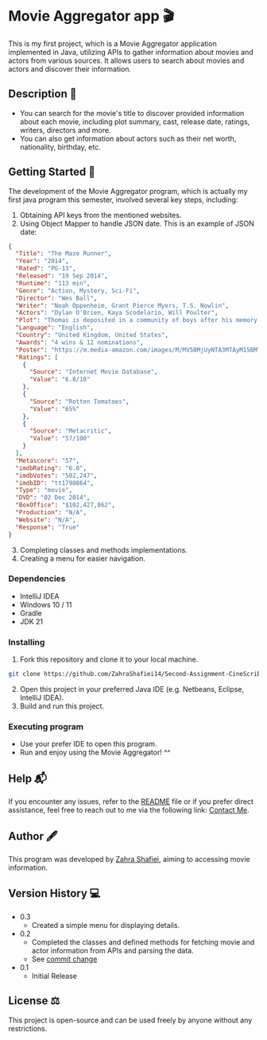 # Movie Aggregator app 🎬

This is my first project, which is a Movie Aggregator application 
implemented in Java, utilizing APIs to gather information about 
movies and actors from various sources. It allows users to search 
about movies and actors and discover their information.


## Description 📃
* You can search for the movie's title to discover provided information about each movie,
including plot summary, cast, release date, ratings, writers, directors and more.
* You can also get information about actors such as their net worth, nationality, birthday, etc.

## Getting Started 🚀
The development of the Movie Aggregator program,
which is actually my first java program this semester,
involved several key steps, including:
1. Obtaining API keys from the mentioned websites.
2. Using Object Mapper to handle JSON date. This is an example of JSON date:
```json
{
  "Title": "The Maze Runner",
  "Year": "2014",
  "Rated": "PG-13",
  "Released": "19 Sep 2014",
  "Runtime": "113 min",
  "Genre": "Action, Mystery, Sci-Fi",
  "Director": "Wes Ball",
  "Writer": "Noah Oppenheim, Grant Pierce Myers, T.S. Nowlin",
  "Actors": "Dylan O'Brien, Kaya Scodelario, Will Poulter",
  "Plot": "Thomas is deposited in a community of boys after his memory is erased, soon learning they're all trapped in a maze that will require him to join forces with fellow \"runners\" for a shot at escape.",
  "Language": "English",
  "Country": "United Kingdom, United States",
  "Awards": "4 wins & 12 nominations",
  "Poster": "https://m.media-amazon.com/images/M/MV5BMjUyNTA3MTAyM15BMl5BanBnXkFtZTgwOTEyMTkyMjE@._V1_SX300.jpg",
  "Ratings": [
    {
      "Source": "Internet Movie Database",
      "Value": "6.8/10"
    },
    {
      "Source": "Rotten Tomatoes",
      "Value": "65%"
    },
    {
      "Source": "Metacritic",
      "Value": "57/100"
    }
  ],
  "Metascore": "57",
  "imdbRating": "6.8",
  "imdbVotes": "502,247",
  "imdbID": "tt1790864",
  "Type": "movie",
  "DVD": "02 Dec 2014",
  "BoxOffice": "$102,427,862",
  "Production": "N/A",
  "Website": "N/A",
  "Response": "True"
}
```
3. Completing classes and methods implementations.
4. Creating a menu for easier navigation.

### Dependencies

* IntelliJ IDEA
* Windows 10 / 11
* Gradle
* JDK 21

### Installing

1.  Fork this repository and clone it to your local machine.
```bash
git clone https://github.com/ZahraShafiei14/Second-Assignment-CineScribe.git
```
2. Open this project in your preferred Java IDE (e.g. Netbeans, Eclipse, IntelliJ IDEA).
3. Build and run this project.
### Executing program

* Use your prefer IDE to open this program.
* Run and enjoy using the Movie Aggregator! ^^

## Help 📬
If you encounter any issues, refer to the [README](https://github.com/ZahraShafiei14/Second-Assignment-CineScribe/blob/main/README.md) file or if you prefer direct assistance,
feel free to reach out to me via the following link: [Contact Me](zahrashafiei@gmail.com).

## Author 🖋

This program was developed by [Zahra Shafiei](https://github.com/ZahraShafiei14), aiming to accessing movie information. 

## Version History 💻
* 0.3
    * Created a simple menu for displaying details.
* 0.2
    * Completed the classes and defined methods for fetching movie and actor information from APIs and parsing the data.
    * See [commit change](https://github.com/ZahraShafiei14/Second-Assignment-CineScribe/commits/main/)
* 0.1
    * Initial Release

## License ⚖️

This project is open-source and can be used freely by anyone without any restrictions.

